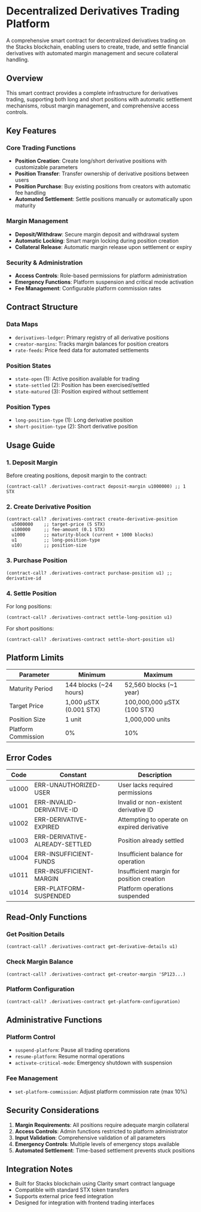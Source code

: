 # Decentralized Derivatives Trading Platform

A comprehensive smart contract for decentralized derivatives trading on the Stacks blockchain, enabling users to create, trade, and settle financial derivatives with automated margin management and secure collateral handling.

## Overview

This smart contract provides a complete infrastructure for derivatives trading, supporting both long and short positions with automatic settlement mechanisms, robust margin management, and comprehensive access controls.

## Key Features

### Core Trading Functions
- **Position Creation**: Create long/short derivative positions with customizable parameters
- **Position Transfer**: Transfer ownership of derivative positions between users
- **Position Purchase**: Buy existing positions from creators with automatic fee handling
- **Automated Settlement**: Settle positions manually or automatically upon maturity

### Margin Management
- **Deposit/Withdraw**: Secure margin deposit and withdrawal system
- **Automatic Locking**: Smart margin locking during position creation
- **Collateral Release**: Automatic margin release upon settlement or expiry

### Security & Administration
- **Access Controls**: Role-based permissions for platform administration
- **Emergency Functions**: Platform suspension and critical mode activation
- **Fee Management**: Configurable platform commission rates

## Contract Structure

### Data Maps
- `derivatives-ledger`: Primary registry of all derivative positions
- `creator-margins`: Tracks margin balances for position creators
- `rate-feeds`: Price feed data for automated settlements

### Position States
- `state-open` (1): Active position available for trading
- `state-settled` (2): Position has been exercised/settled
- `state-matured` (3): Position expired without settlement

### Position Types
- `long-position-type` (1): Long derivative position
- `short-position-type` (2): Short derivative position

## Usage Guide

### 1. Deposit Margin
Before creating positions, deposit margin to the contract:
```clarity
(contract-call? .derivatives-contract deposit-margin u1000000) ;; 1 STX
```

### 2. Create Derivative Position
```clarity
(contract-call? .derivatives-contract create-derivative-position
  u5000000    ;; target-price (5 STX)
  u100000     ;; fee-amount (0.1 STX)
  u1000       ;; maturity-block (current + 1000 blocks)
  u1          ;; long-position-type
  u10)        ;; position-size
```

### 3. Purchase Position
```clarity
(contract-call? .derivatives-contract purchase-position u1) ;; derivative-id
```

### 4. Settle Position
For long positions:
```clarity
(contract-call? .derivatives-contract settle-long-position u1)
```

For short positions:
```clarity
(contract-call? .derivatives-contract settle-short-position u1)
```

## Platform Limits

| Parameter | Minimum | Maximum |
|-----------|---------|---------|
| Maturity Period | 144 blocks (~24 hours) | 52,560 blocks (~1 year) |
| Target Price | 1,000 μSTX (0.001 STX) | 100,000,000 μSTX (100 STX) |
| Position Size | 1 unit | 1,000,000 units |
| Platform Commission | 0% | 10% |

## Error Codes

| Code | Constant | Description |
|------|----------|-------------|
| u1000 | ERR-UNAUTHORIZED-USER | User lacks required permissions |
| u1001 | ERR-INVALID-DERIVATIVE-ID | Invalid or non-existent derivative ID |
| u1002 | ERR-DERIVATIVE-EXPIRED | Attempting to operate on expired derivative |
| u1003 | ERR-DERIVATIVE-ALREADY-SETTLED | Position already settled |
| u1004 | ERR-INSUFFICIENT-FUNDS | Insufficient balance for operation |
| u1011 | ERR-INSUFFICIENT-MARGIN | Insufficient margin for position creation |
| u1014 | ERR-PLATFORM-SUSPENDED | Platform operations suspended |

## Read-Only Functions

### Get Position Details
```clarity
(contract-call? .derivatives-contract get-derivative-details u1)
```

### Check Margin Balance
```clarity
(contract-call? .derivatives-contract get-creator-margin 'SP123...)
```

### Platform Configuration
```clarity
(contract-call? .derivatives-contract get-platform-configuration)
```

## Administrative Functions

### Platform Control
- `suspend-platform`: Pause all trading operations
- `resume-platform`: Resume normal operations
- `activate-critical-mode`: Emergency shutdown with suspension

### Fee Management
- `set-platform-commission`: Adjust platform commission rate (max 10%)

## Security Considerations

1. **Margin Requirements**: All positions require adequate margin collateral
2. **Access Controls**: Admin functions restricted to platform administrator
3. **Input Validation**: Comprehensive validation of all parameters
4. **Emergency Controls**: Multiple levels of emergency stops available
5. **Automated Settlement**: Time-based settlement prevents stuck positions

## Integration Notes

- Built for Stacks blockchain using Clarity smart contract language
- Compatible with standard STX token transfers
- Supports external price feed integration
- Designed for integration with frontend trading interfaces
